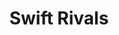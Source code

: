 ---
title: Swift Rivals
titleTemplate: Learn SwiftUI and UIKit
layout: home

hero:
  name: Swift Rivals
  text: Learn SwiftUI and UIKit.
  tagline: Develop Applications without any difficulty.
  image:
    src: /logo.svg
    alt: The Swift Guy Logo
  actions:
    - theme: brand
      text: Blog
      link: /blog
    - theme: brand
      text: SwiftUI
      link: /swiftui/swiftui-resources
    - theme: alt
      text: GitHub
      link: https://github.com/tsra0ne/swiftrivals
    - theme: alt
      text: Leetcode
      link: /leetcode

features:
  - icon: 🔍
    title: Swift
    details: Swift is a powerful and intuitive programming language developed by Apple, designed for building apps on iOS, macOS, watchOS, and tvOS platforms.
  - icon: 🧑‍💻
    title: SwiftUI
    details: SwiftUI is a declarative UI framework also developed by Apple, allowing developers to create user interfaces for their apps using a simple and efficient syntax.
  - icon: 📱
    title: UIKit
    details: UIKit is a framework by Apple for building user interfaces in iOS applications using a set of components and APIs, traditionally used before the introduction of SwiftUI.
---